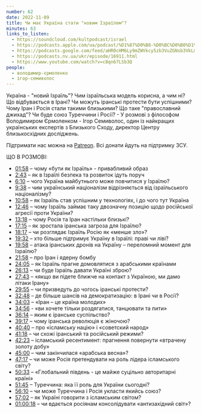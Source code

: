 ```yaml
---
number: 62
date: 2022-11-09
title: Чи має Україна стати "новим Ізраїлем"?
minutes: 63
links_to_listen:
  - https://soundcloud.com/kultpodcast/israel
  - https://podcasts.apple.com/ua/podcast/%D1%87%D0%B8-%D0%BC%D0%B0%D1%94-%D1%83%D0%BA%D1%80%D0%B0%D1%97%D0%BD%D0%B0-%D1%81%D1%82%D0%B0%D1%82%D0%B8-%D0%BD%D0%BE%D0%B2%D0%B8%D0%BC-%D1%96%D0%B7%D1%80%D0%B0%D1%97%D0%BB%D0%B5%D0%BC-%D1%81%D0%B5%D0%BC%D0%B8%D0%B2%D0%BE%D0%BB%D0%BE%D1%81-%D1%94%D1%80%D0%BC%D0%BE%D0%BB%D0%B5%D0%BD%D0%BA%D0%BE/id1581339249?i=1000587124898
  - https://podcasts.google.com/feed/aHR0cHM6Ly9mZWVkcy5zb3VuZGNsb3VkLmNvbS91c2Vycy9zb3VuZGNsb3VkOnVzZXJzOjg5MjM3MjAyNy9zb3VuZHMucnNz/episode/dGFnOnNvdW5kY2xvdWQsMjAxMDp0cmFja3MvMTM4ODIzNzc3MA?sa=X&ved=0CAUQkfYCahcKEwiIoMqb_d_7AhUAAAAAHQAAAAAQAQ
  - https://podcasts.nv.ua/ukr/episode/16911.html
  - https://www.youtube.com/watch?v=c8qn67LSb3Q
people:
  - володимир-єрмоленко
  - ігор-семиволос
---
```


Україна - "новий Ізраїль"? Чим ізраїльська модель корисна, а чим ні? Що
відбувається в Ірані? Чи можуть іранські протести бути успішними? Чому Іран і
Росія стали такими близькими? Що таке "православний джихад"? Чи буде союз
Туреччини і Росії? - У розмові з філософом Володимиром Єрмоленком - Ігор
Семиволос, один із найкращих українських експертів з Близького Сходу, директор
Центру близькосхідних досліджень.

Підтримати нас можна на [Patreon][32]. Всі донати йдуть на підтримку ЗСУ.

ЩО В РОЗМОВІ:

- [01:58][1] – чому «бути як Ізраїль» \- привабливий образ
- [2:43][2] – як в Ізраїлі безпека та розвиток ідуть поруч
- [6:10][3] – чого Україна майбутнього може повчитися у Ізраїлю?
- [9:38][4] – чим український націоналізм відрізняється від ізраїльського націоналізму?
- [10:58][5] – як Ізраїль став успішним у технологіях, і до чого тут Україна
- [12:46][6] – чому Ізраїль займає таку двозначну позицію щодо російської агресії проти України?
- [13:18][7] – чому Росія та Іран настільки близькі?
- [17:15][8] – як зростала іранська загроза для Ізраїлю?
- [18:17][9] – чи розглядає Ізраїль Росію як «менше зло»?
- [19:32][10] – хто більше підтримує Україну в Ізраїлі: праві чи ліві?
- [19:58][11] – атака іранських дронів на Україну – переломний момент для Ізраїлю?
- [21:58][12] – про Іран і ядерну бомбу
- [24:05][13] – як Ізраїль прагне домовлятися з арабськими країнами
- [26:13][14] – чи буде Ізраїль давати Україні зброю?
- [27:43][15] – «якщо ви підете ближче на контакт з Україною, ми дамо літаки Ірану»
- [29:55][16] – чи призведуть до чогось іранські протести?
- [32:48][17] – де більше шансів на демократизацію: в Ірані чи в Росії?
- [34:03][18] – «Іран – це країна молодих»
- [34:56][19] \- «ви хочете тільки роздягатися, танцювати та пити»
- [36:14][20] – яким є іранське суспільство?
- [39:17][21] – чому іранська революція є жіночою?
- [40:40][22] – про «ісламську націю» і «советский народ»
- [41:18][23] – чи схожі іранський та російський режими?
- [42:23][24] – ісламський ресентимент: прагнення повернути «втрачену золоту добу»
- [45:00][25] – чим закінчилася «арабська весна»?
- [47:17][26] – чи може Росія претендувати на роль лідера ісламського світу?
- [50:33][27] – «Глобальний південь \- це майже суцільно авторитарні країні»
- [51:45][28] – Туреччина: яка її роль для України сьогодні?
- [56:10][29] – чи може Туреччина і Росія укласти якийсь союз?
- [57:02][30] – як Україні говорити з ісламським світом?
- [01:00:18][31] – чи вдається росіянам консолідувати «антизахідний світ»?

[1]: https://www.youtube.com/watch?v=c8qn67LSb3Q&t=118s
[2]: https://www.youtube.com/watch?v=c8qn67LSb3Q&t=163s
[3]: https://www.youtube.com/watch?v=c8qn67LSb3Q&t=370s
[4]: https://www.youtube.com/watch?v=c8qn67LSb3Q&t=578s
[5]: https://www.youtube.com/watch?v=c8qn67LSb3Q&t=658s
[6]: https://www.youtube.com/watch?v=c8qn67LSb3Q&t=766s
[7]: https://www.youtube.com/watch?v=c8qn67LSb3Q&t=798s
[8]: https://www.youtube.com/watch?v=c8qn67LSb3Q&t=1035s
[9]: https://www.youtube.com/watch?v=c8qn67LSb3Q&t=1097s
[10]: https://www.youtube.com/watch?v=c8qn67LSb3Q&t=1172s
[11]: https://www.youtube.com/watch?v=c8qn67LSb3Q&t=1198s
[12]: https://www.youtube.com/watch?v=c8qn67LSb3Q&t=1318s
[13]: https://www.youtube.com/watch?v=c8qn67LSb3Q&t=1445s
[14]: https://www.youtube.com/watch?v=c8qn67LSb3Q&t=1573s
[15]: https://www.youtube.com/watch?v=c8qn67LSb3Q&t=1663s
[16]: https://www.youtube.com/watch?v=c8qn67LSb3Q&t=1795s
[17]: https://www.youtube.com/watch?v=c8qn67LSb3Q&t=1968s
[18]: https://www.youtube.com/watch?v=c8qn67LSb3Q&t=2043s
[19]: https://www.youtube.com/watch?v=c8qn67LSb3Q&t=2096s
[20]: https://www.youtube.com/watch?v=c8qn67LSb3Q&t=2174s
[21]: https://www.youtube.com/watch?v=c8qn67LSb3Q&t=2357s
[22]: https://www.youtube.com/watch?v=c8qn67LSb3Q&t=2440s
[23]: https://www.youtube.com/watch?v=c8qn67LSb3Q&t=2478s
[24]: https://www.youtube.com/watch?v=c8qn67LSb3Q&t=2543s
[25]: https://www.youtube.com/watch?v=c8qn67LSb3Q&t=2700s
[26]: https://www.youtube.com/watch?v=c8qn67LSb3Q&t=2837s
[27]: https://www.youtube.com/watch?v=c8qn67LSb3Q&t=3033s
[28]: https://www.youtube.com/watch?v=c8qn67LSb3Q&t=3105s
[29]: https://www.youtube.com/watch?v=c8qn67LSb3Q&t=3370s
[30]: https://www.youtube.com/watch?v=c8qn67LSb3Q&t=3422s
[31]: https://www.youtube.com/watch?v=c8qn67LSb3Q&t=3618s
[32]: https://patreon.com/kultpodcast
